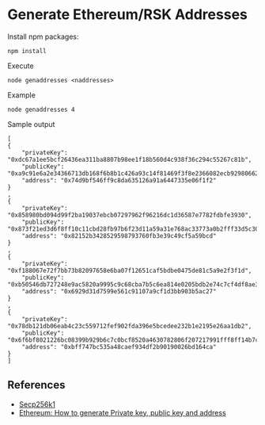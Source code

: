# Generate Ethereum/RSK Addresses

Install npm packages:

```
npm install
```

Execute
```
node genaddresses <naddresses>
```

Example
```
node genaddresses 4
```

Sample output
```
[
{
    "privateKey": "0xdc67a1ee5bcf26436ea311ba8807b98ee1f18b560d4c938f36c294c55267c81b",
    "publicKey": "0xa9c91e6a2e34366713db168f6b8b1c426a93c14f81469f3f8e2366082ecb92980662fc01be710e66d591684473532896e08b3ea3c096e2d3412a8fb134c3f2eb",
    "address": "0x74d9bf546ff9c8da635126a91a6447335e06f1f2"
}
,
{
    "privateKey": "0x858980bd094d99f2ba19037ebcb07297962f96216dc1d36587e7782fdbfe3930",
    "publicKey": "0x873f21ed3d6f8ff10c11cbd28fb97b6f23d11a59a31e768ac33773a0b2fff33d5c306f8b4794064bb77d99e7ae3b4351cd8d6cfdff486af20b5b837fbdaeb75d",
    "address": "0x82152b3428529598793760fb3e39c49cf5a59bcd"
}
,
{
    "privateKey": "0xf188067e72f7bb73b82097658e6ba07f12651caf5bdbe0475de81c5a9e2f3f1d",
    "publicKey": "0xb50546db727248e9ac5820a9995c9c68cba7b5c6ea814e0205bdb2e74c7cf4df8ae3723b593707bc94c8bba83c9f407e08c0f57be7549416f2dbde1f8e0bf1db",
    "address": "0x6929d31d7599e561c91107a9cf1d3bb903b5ac27"
}
,
{
    "privateKey": "0x78db121db06eab4c23c559712fef902fda396e5bcedee232b1e2195e26aa1db2",
    "publicKey": "0x6f6bf8021226bc08399b929b6c7c0bcf8520a4630782806f207217991fff8ff14b7c1626df0a241cb3c03440510dad2f8807f41ed5b808e1532252e0636bb5a1",
    "address": "0xbff747bc535a48caef934df2b90190026bd164ca"
}
]
```

## References

- [Secp256k1](https://en.bitcoin.it/wiki/Secp256k1)
- [Ethereum: How to generate Private key, public key and address](https://ethereum.stackexchange.com/questions/39384/how-to-generate-private-key-public-key-and-address)

